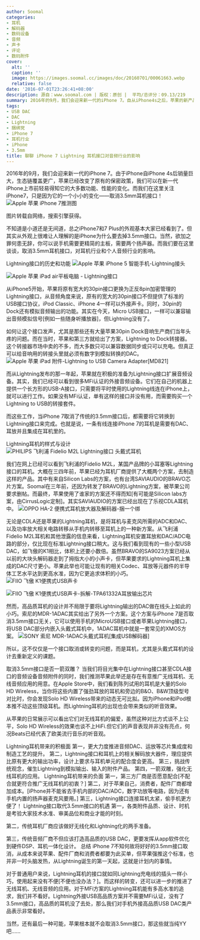 ```yaml
---
author: Soomal
categories:
- 耳机
- 解码器
- 数码设备
- 音频
- 声卡
- 评论
- 数码附件
cover:
  alt: ''
  caption: ''
  image: https://images.soomal.cc/images/doc/20160701/00061663.webp
  relative: false
date: '2016-07-01T23:26:41+08:00'
description: 源自：www.soomal.com | 版权：原创 |  平均/总评分：09.13/219
summary: 2016年的9月，我们会迎来新一代的iPhone 7。自从iPhone4s之后，苹果的新产品已经没有什么秘密可言，在上市之前我们几乎可以掌握大多数的相关信息。而我们在这里关注iPhone7，只是因为它的一个小小的变化――取消3.5mm耳机接口！
tags:
- USB DAC
- DAC
- Lightning
- 捆绑党
- iPhone 7
- 耳机行业
- iPhone
- 3.5mm
title: 聊聊 iPhone 7 Lightning 耳机接口对音频行业的影响
---
```


2016年的9月，我们会迎来新一代的iPhone 7。由于iPhone自iPhone 4s后销量巨大，生态链覆盖更广，苹果已经改变了原有的保密政策，我们可以在新一代iPhone上市前轻易得知它的大多数功能、性能的变化。而我们在这里关注iPhone7，只是因为它的一个小小的变化――取消3.5mm耳机接口！
![Apple 苹果 iPhone 7推测图](https://images.soomal.cc/images/doc/20160701/00061664.webp)

图片转载自网络，搜索引擎获得。


不知道是小道还是无间道，总之iPhone7和7 Plus的外观基本大家已经看到了。但其实从外观上很难让人理解的是iPhone为什么要去掉3.5mm接口。当然，欲加之罪何患无辞，你可以说手机需要更精简的主板，需要两个扬声器。而我们要在这里谈谈，取消3.5mm耳机接口，对耳机行业和个人音频行业的影响。


Lightning接口的历史和功能
![Apple 苹果 iPhone 5 智能手机-Lightning接头](https://images.soomal.cc/images/doc/20120913/00022807.webp)




![Apple 苹果 iPad air平板电脑 - Lightning接口](https://images.soomal.cc/images/doc/20131104/00036987.webp)




从iPhone5开始，苹果将原有宽大的30pin接口更换为正反8pin加密管理的Lightning接口，从音频角度来说，原有的宽大的30pin接口不但提供了标准的USB接口协议，iPod Classic、iPhone 4一样可以外接声卡。同时，30pin的Dock还有模拟音频输出的功能。其实在今天，Micro USB接口，一样可以兼容输出音频模拟信号[例如一些随身听播放器]，但Lightning没有了。

如何让这个接口发声，尤其是那些还有大量苹果30pin Dock音响生产商们当年头疼的问题。而在当时，苹果和第三方就给出了方案，Lightning to Dock转接器。这个转接器市场中卖的不多，而大多数只可以兼容数据同步或只可以充电。但真正可以给音响用的转接头里就必须有数字到模拟转换的DAC。
![Apple 苹果 iPad 附件-Lightning to USB Camera Adapter[MD821]](https://images.soomal.cc/images/doc/20130424/00030150.webp)




而从Lightning发布的那一年起，苹果就在积极的准备为Lightning接口扩展音频设备。其实，我们已经可以看到很多MFi认证的外接音频设备。它们在自己的机器上提供一个长方形的USB-A接口，只需要将平时使用的Lightning线连在iPhone上，就可以进行工作。如果没有MFi认证，单有这样的接口并没有用，而需要购买一个Lightning to USB的转接套件。

而这些工作，当iPhone 7取消了传统的3.5mm接口后，都需要将它转换到Lightning接口来完成。也就是说，一条有线连接iPhone 7的耳机是需要有DAC、耳放并且集成在耳机里的。

Lightning耳机的样式与设计
![PHILIPS 飞利浦 Fidelio M2L Lightning接口 头戴式耳机](https://images.soomal.cc/images/doc/20160701/00061662.webp)




我们在网上已经可以看到飞利浦的Fidelio M2L，某国产品牌的小耳塞等Lightning接口的耳机。大概在三四年前，苹果已经为耳机厂商提供了大概两个方案，去制造这样的产品。其中有来自Silicon Labs的方案，也有台湾SAVIAUDIO的BRAVO芯片方案。Soomal在三年前，还因为转发了BRAVO的Lightning方案，被苹果公司要求删帖。而最终，苹果使用了谁家的方案还不得而知[有可能是Silicon labs方案，由CirrusLogic定制]。其实SAVIAUDIO的方案已经出现在了乐视CDLA耳机中。
![OPPO HA-2 便携式耳机放大器及解码器-捆一个绑](https://images.soomal.cc/images/doc/20151125/00056546.webp)




无论是CDLA还是苹果的Lightning耳机，是将耳机与麦克风所需的ADC和DAC、以及功率放大相关电路转移从手机内转移至耳机上的一种新方案。从飞利浦Fidelio M2L耳机和其他泄露的信息来看，Lightning耳机安置耳放和DAC/ADC电路的部分，仅比现在标准Lightning接口稍大。这与我们看到现有的一些小型USB DAC，如飞傲的K1相比，体积上还要小数倍。虽然BRAVO的SA9023方案已经从以前的大块头解码器走到了拇指大小的小声卡，但苹果要求的Lightning耳机上集成的DAC尺寸更小。苹果此举也可能让现有的相关Codec、耳放等元器件的半导体工艺水平达到更高水准，因为它更追求体积的小巧。
![FIIO 飞傲 K1便携式USB声卡](https://images.soomal.cc/images/doc/20160224/00058520_01.webp)




![FIIO 飞傲 K1便携式USB声卡-拆解-TPA61332A耳放输出芯片](https://images.soomal.cc/images/doc/20160216/00058340_01.webp)




然而，高品质耳机的设计并不局限于要将Lightning输出的DAC做在线头上如此的小巧。索尼的MDR-1ADAC其实给出了另外一个方案。这个方案与iPhone 7是否取消3.5mm接口无关，它可以使用手机的MicroUSB接口或者苹果Lightning接口，将USB DAC部分内嵌入头戴式耳机中，1ADAC耳机中就是一套常见的XMOS方案。
![SONY 索尼 MDR-1ADAC头戴式耳机[集成USB解码器]](https://images.soomal.cc/images/doc/20160308/00058848.webp)




所以，这不仅仅是一个接口取消或转变的问题，而是耳机，尤其是头戴式耳机的设计去重新定义的课题。


取消3.5mm接口是否一箭双雕？
当我们将目光集中在Lightning接口甚至CDLA接口的音频设备音频附件的同时，我们推测苹果此举还是存在有意推广无线耳机、无线音频应用的用意。在Apple Store中，我们看到陈列试用的耳机是大量的Solo HD Wireless，当你将这些内置了强劲耳放的耳机和旁边的B&O、B&W顶级型号对比时，你会发现Solo HD Wireless带来的动态无可比拟。因为iPhone和iPod根本推不动这些顶级耳机。而Lightning耳机的出现也会带来类似的听音效果。

从苹果的日常展示可以看出它们对无线耳机的偏爱，虽然这种对比方式谈不上公平，Solo HD Wireless的效果也谈不上HiFi.但它们的声音表现并非没有亮点，何况Beats已经代表了欧美流行音乐的听音观。

Lightning耳机带来的积极面
第一，更大力度推进音频DAC、运放等芯片集成度和制造工艺的提升。
第二，Lightning接口和耳机上的相关解码放大器件，理应提供比原有更大的输出功率，设计上要求与耳机单元的配合度会更高。
第三，挑战传统观念，催生Lightning到模拟输出、输入的附件产品。
第四，一箭双雕，强化无线耳机的应用。
Lightning耳机带来的负面
第一，第三方厂商是否愿意配合[不配合就更符合推广无线耳机的初衷？]
第二，对于苹果自己，消费者，配件厂商都增加成本。[iPhone并不能省去手机内部的DAC/ADC，数字功放等电路，因为还有手机内置的扬声器麦克风要用。]
第三，Lightning接口连接耳机太紧，偷手机更方便了！
Lightning接口取代3.5mm接口的机遇
第一，各类附件品质、设计、时机是考验大家技术水准、审美品位和商业才能的时刻。

第二，传统耳机厂商应该做好无线化和Lightning化的两手准备。

第三，传统音频厂商不但应该打造高品质的USB DAC，更要发挥从app软件优化到硬件DSP、耳机一体化设计。
总结
iPhone 7不知何故将好好的3.5mm接口取消，从成本来说苹果、配件厂商和消费者都要为此买单，但苹果强推这个标准，也并非一时头脑发热，从Lightning诞生的第一天起，这就是计划内的事情。

对于普通用户来说，Lightning耳机的接口就如同Lightning充电线的插头一样小巧，使用起来没有不便[不便也没办法？]。而这样的转变，还可以进一步的推进了无线耳机、无线音频的应用。对于MFi方案的Lightning耳机能有多高水准的追求，我们并不看好。Lightning外接USB高品质方案并不需要MFi认证，没有了3.5mm接口，高品质的耳机没了去处，那么我们对手机外接高品质USB DAC类产品表示非常看好。

当然，还有最后一种可能，苹果根本就不会取消3.5mm接口，那这些就当纯YY吧……
